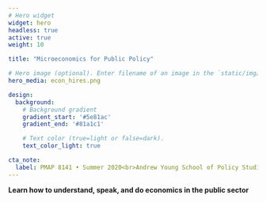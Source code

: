 ```yaml
---
# Hero widget
widget: hero
headless: true
active: true
weight: 10

title: "Microeconomics for Public Policy"

# Hero image (optional). Enter filename of an image in the `static/img/` folder.
hero_media: econ_hires.png

design:
  background:
    # Background gradient
    gradient_start: '#5e81ac'
    gradient_end: '#81a1c1'

    # Text color (true=light or false=dark).
    text_color_light: true

cta_note:
  label: PMAP 8141 • Summer 2020<br>Andrew Young School of Policy Studies<br>Georgia State University
---
```


**Learn how to understand, speak, and do economics in the public sector**
